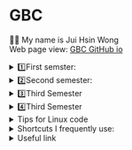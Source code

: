 # GBC
💁🏻 My name is Jui Hsin Wong<br>
Web page view: [GBC GitHub io](https://spook0328.github.io/GBC/)

<details>
  
  <summary>1️⃣First semster:</summary>
Mon<br>
🤌Comp-1236 Fundamentals of Computer Logic(course)<br>
🤌Comp-1238  Introduction to Data Management(course)<br>
🤌Comp-1151 IT essential(course)<br>

Tue<br>
🤌Mathematic<br>
🤌Comp-1236 Fundamentals of Computer Logic(lab)<br>
🤌Comp-1236 Introduction to Web Development(course)<br>

Wed<br>
🤌Comp-1151 IT essential(lab)<br>
🤌Comp-1236 Introduction to Web Development(lab)<br>

Thu<br>
🤌Comp-1238  Introduction to Data Management(lab)<br>
🤌Mathematic<br>

Fri<br>
🤌Commn 1000 English
</details>
<details>

<summary>2️⃣Second semester: </summary>

Mon<br>
🤌Comp-1168 Database Management (course)<br>
🤌Commn-2000 English<br>

Tue<br>
🤌Comp-1027 Personal Finance<br>
🤌Mathematic<br>

Wed<br>
🤌Comp-1235 Intro to Full Stack Development (course)<br>
🤌Comp-1202 Object Oriented Programming (course)<br>
🤌Mathematic<br>

Thu<br>
🤌Comp-1168 Database Management (lab)<br>
🤌Comp-1202 Object Oriented Programming (lab)<br>

Fri<br>
🤌Comp-3044 Linux Essentials (course)<br>
🤌Comp-1235 Intro to Full Stack Development (lab)<br>
</details>

<details>
  
  <summary>3️⃣Third Semester </summary>
</details>
<details>

   <summary>4️⃣Third Semester </summary>
</details>

<details>
<summary>Tips for Linux code</summary>
  
- ! : Exclamation mark
- @ : At sign
- "#" : Hash
- $ : Dollar sign
- % : Percent sign
- ^ : Caret
- & : Ampersand
- "*" : Asterisk
- ( : Left parenthesis
- ) : Right parenthesis
</details>

<details>
<summary>Shortcuts I frequently use: </summary>
  
## Keyboard shortcuts
- Ctrl-C (copy)
- Ctrl-V (paste)
- Ctrl-Z (undo)
- Ctrl-X (Cut)
- Shortcuts I would like to start using: 
- Ctrl-A (select all)
- Win-D (show desktop)
- Ctrl-Shift V (Only paste the word and the format)
  <br>
</details>

<details>
<summary> Useful link </summary>
  
[GBC GitHub Pages](https://pages.github.com/)<br>
[Linux operating system Commands](/cli.md)
</details>

